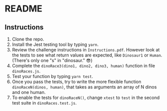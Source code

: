 README
======


## Instructions

1. Clone the repo.
1. Install the Jest testing tool by typing `yarn`.
1. Review the challenge instructions in `Instructions.pdf`. However look at the tests to see what return values are expected, like `Dinosaur1` or `Human`. (There's only one "s" in "dinosaur." 😎)
1. Complete the `dinoRace3(dino1, dino2, dino3, human)` function in file `dinoRaces.js`.
1. Test your function by typing `yarn test`.
1. Once you pass the tests, try to write the more flexible function `dinoRaceN(dinos, human)`, that takes as arguments an array of N dinos and one human.
1. To enable the tests for `dinoRaceN()`, change `xtest` to `test` in the second test suite in `dinoRaces.test.js`.